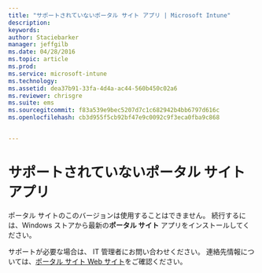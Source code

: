 ```yaml
---
title: "サポートされていないポータル サイト アプリ | Microsoft Intune"
description: 
keywords: 
author: Staciebarker
manager: jeffgilb
ms.date: 04/28/2016
ms.topic: article
ms.prod: 
ms.service: microsoft-intune
ms.technology: 
ms.assetid: dea37b91-33fa-4d4a-ac44-560b450c02a6
ms.reviewer: chrisgre
ms.suite: ems
ms.sourcegitcommit: f83a539e9bec5207d7c1c682942b4bb6797d616c
ms.openlocfilehash: cb3d955f5cb92bf47e9c0092c9f3eca0fba9c868


---
```


# サポートされていないポータル サイト アプリ
ポータル サイトのこのバージョンは使用することはできません。 続行するには、Windows ストアから最新の**ポータル サイト** アプリをインストールしてください。


サポートが必要な場合は、 IT 管理者にお問い合わせください。 連絡先情報については、[ポータル サイト Web サイト](http://portal.manage.microsoft.com)をご確認ください。



<!--HONumber=Jun16_HO2-->


